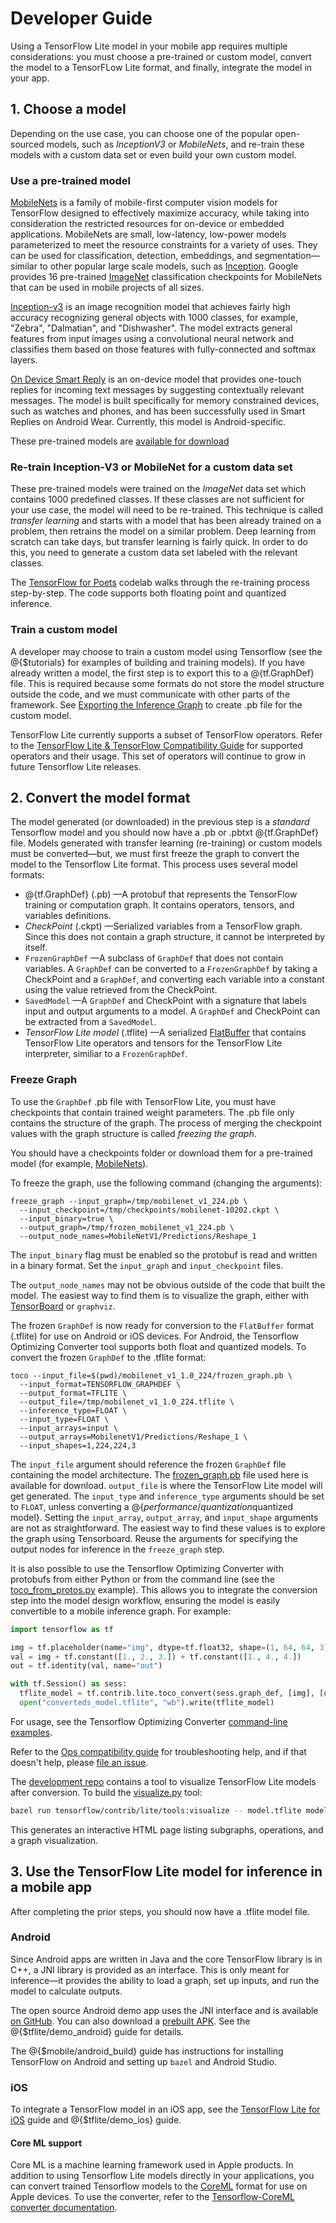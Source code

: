 # Developer Guide

Using a TensorFlow Lite model in your mobile app requires multiple
considerations: you must choose a pre-trained or custom model, convert the model
to a TensorFLow Lite format, and finally, integrate the model in your app.

## 1. Choose a model

Depending on the use case, you can choose one of the popular open-sourced models,
such as *InceptionV3* or *MobileNets*, and re-train these models with a custom
data set or even build your own custom model.

### Use a pre-trained model

[MobileNets](https://research.googleblog.com/2017/06/mobilenets-open-source-models-for.html)
is a family of mobile-first computer vision models for TensorFlow designed to
effectively maximize accuracy, while taking into consideration the restricted
resources for on-device or embedded applications. MobileNets are small,
low-latency, low-power models parameterized to meet the resource constraints for
a variety of uses. They can be used for classification, detection, embeddings, and
segmentation—similar to other popular large scale models, such as
[Inception](https://arxiv.org/pdf/1602.07261.pdf). Google provides 16 pre-trained
[ImageNet](http://www.image-net.org/challenges/LSVRC/) classification checkpoints
for MobileNets that can be used in mobile projects of all sizes.

[Inception-v3](https://arxiv.org/abs/1512.00567) is an image recognition model
that achieves fairly high accuracy recognizing general objects with 1000 classes,
for example, "Zebra", "Dalmatian", and "Dishwasher". The model extracts general
features from input images using a convolutional neural network and classifies
them based on those features with fully-connected and softmax layers.

[On Device Smart Reply](https://research.googleblog.com/2017/02/on-device-machine-intelligence.html)
is an on-device model that provides one-touch replies for incoming text messages
by suggesting contextually relevant messages. The model is built specifically for
memory constrained devices, such as watches and phones, and has been successfully
used in Smart Replies on Android Wear. Currently, this model is Android-specific.

These pre-trained models are [available for download](https://github.com/tensorflow/tensorflow/blob/master/tensorflow/contrib/lite/g3doc/models.md)

### Re-train Inception-V3 or MobileNet for a custom data set

These pre-trained models were trained on the *ImageNet* data set which contains
1000 predefined classes. If these classes are not sufficient for your use case,
the model will need to be re-trained. This technique is called
*transfer learning* and starts with a model that has been already trained on a
problem, then retrains the model on a similar problem. Deep learning from
scratch can take days, but transfer learning is fairly quick. In order to do
this, you need to generate a custom data set labeled with the relevant classes.

The [TensorFlow for Poets](https://codelabs.developers.google.com/codelabs/tensorflow-for-poets/)
codelab walks through the re-training process step-by-step. The code supports
both floating point and quantized inference.

### Train a custom model

A developer may choose to train a custom model using Tensorflow (see the
@{$tutorials} for examples of building and training models). If you have already
written a model, the first step is to export this to a @{tf.GraphDef} file. This
is required because some formats do not store the model structure outside the
code, and we must communicate with other parts of the framework. See
[Exporting the Inference Graph](https://github.com/tensorflow/models/blob/master/research/slim/README.md)
to create .pb file for the custom model.

TensorFlow Lite currently supports a subset of TensorFlow operators. Refer to the
[TensorFlow Lite & TensorFlow Compatibility Guide](https://github.com/tensorflow/tensorflow/tree/master/tensorflow/contrib/lite/g3doc/tf_ops_compatibility.md)
for supported operators and their usage. This set of operators will continue to
grow in future Tensorflow Lite releases.


## 2. Convert the model format

The model generated (or downloaded) in the previous step is a *standard*
Tensorflow model and you should now have a .pb or .pbtxt @{tf.GraphDef} file.
Models generated with transfer learning (re-training) or custom models must be
converted—but, we must first freeze the graph to convert the model to the
Tensorflow Lite format. This process uses several model formats:

* @{tf.GraphDef} (.pb) —A protobuf that represents the TensorFlow training or
  computation graph. It contains operators, tensors, and variables definitions.
* *CheckPoint* (.ckpt) —Serialized variables from a TensorFlow graph. Since this
  does not contain a graph structure, it cannot be interpreted by itself.
* `FrozenGraphDef` —A subclass of `GraphDef` that does not contain
  variables. A `GraphDef` can be converted to a `FrozenGraphDef` by taking a
  CheckPoint and a `GraphDef`, and converting each variable into a constant
  using the value retrieved from the CheckPoint.
* `SavedModel` —A `GraphDef` and CheckPoint with a signature that labels
  input and output arguments to a model. A `GraphDef` and CheckPoint can be
  extracted from a `SavedModel`.
* *TensorFlow Lite model* (.tflite) —A serialized
  [FlatBuffer](https://google.github.io/flatbuffers/) that contains TensorFlow
  Lite operators and tensors for the TensorFlow Lite interpreter, similiar to a
  `FrozenGraphDef`.

### Freeze Graph

To use the `GraphDef` .pb file with TensorFlow Lite, you must have checkpoints
that contain trained weight parameters. The .pb file only contains the structure
of the graph. The process of merging the checkpoint values with the graph
structure is called *freezing the graph*.

You should have a checkpoints folder or download them for a pre-trained model
(for example,
[MobileNets](https://github.com/tensorflow/models/blob/master/research/slim/nets/mobilenet_v1.md)).

To freeze the graph, use the following command (changing the arguments):

```
freeze_graph --input_graph=/tmp/mobilenet_v1_224.pb \
  --input_checkpoint=/tmp/checkpoints/mobilenet-10202.ckpt \
  --input_binary=true \
  --output_graph=/tmp/frozen_mobilenet_v1_224.pb \
  --output_node_names=MobileNetV1/Predictions/Reshape_1
```

The `input_binary` flag must be enabled so the protobuf is read and written in
a binary format. Set the `input_graph` and `input_checkpoint` files.

The `output_node_names` may not be obvious outside of the code that built the
model. The easiest way to find them is to visualize the graph, either with
[TensorBoard](https://codelabs.developers.google.com/codelabs/tensorflow-for-poets-2/#3)
or `graphviz`.

The frozen `GraphDef` is now ready for conversion to the `FlatBuffer` format
(.tflite) for use on Android or iOS devices. For Android, the Tensorflow
Optimizing Converter tool supports both float and quantized models. To convert
the frozen `GraphDef` to the .tflite format:

```
toco --input_file=$(pwd)/mobilenet_v1_1.0_224/frozen_graph.pb \
  --input_format=TENSORFLOW_GRAPHDEF \
  --output_format=TFLITE \
  --output_file=/tmp/mobilenet_v1_1.0_224.tflite \
  --inference_type=FLOAT \
  --input_type=FLOAT \
  --input_arrays=input \
  --output_arrays=MobilenetV1/Predictions/Reshape_1 \
  --input_shapes=1,224,224,3
```

The `input_file` argument should reference the frozen `GraphDef` file
containing the model architecture. The [frozen_graph.pb](https://storage.googleapis.com/download.tensorflow.org/models/mobilenet_v1_1.0_224_frozen.tgz)
file used here is available for download. `output_file` is where the TensorFlow
Lite model will get generated. The `input_type` and `inference_type`
arguments should be set to `FLOAT`, unless converting a
@{$performance/quantization$quantized model}. Setting the `input_array`,
`output_array`, and `input_shape` arguments are not as straightforward. The
easiest way to find these values is to explore the graph using Tensorboard. Reuse
the arguments for specifying the output nodes for inference in the
`freeze_graph` step.

It is also possible to use the Tensorflow Optimizing Converter with protobufs
from either Python or from the command line (see the 
[toco_from_protos.py](https://github.com/tensorflow/tensorflow/tree/master/tensorflow/contrib/lite/toco/python/toco_from_protos.py)
example). This allows you to integrate the conversion step into the model design
workflow, ensuring the model is easily convertible to a mobile inference graph.
For example:

```python
import tensorflow as tf

img = tf.placeholder(name="img", dtype=tf.float32, shape=(1, 64, 64, 3))
val = img + tf.constant([1., 2., 3.]) + tf.constant([1., 4., 4.])
out = tf.identity(val, name="out")

with tf.Session() as sess:
  tflite_model = tf.contrib.lite.toco_convert(sess.graph_def, [img], [out])
  open("converteds_model.tflite", "wb").write(tflite_model)
```

For usage, see the Tensorflow Optimizing Converter
[command-line examples](https://github.com/tensorflow/tensorflow/tree/master/tensorflow/contrib/lite/toco/g3doc/cmdline_examples.md).

Refer to the
[Ops compatibility guide](https://github.com/tensorflow/tensorflow/tree/master/tensorflow/contrib/lite/g3doc/tf_ops_compatibility.md)
for troubleshooting help, and if that doesn't help, please
[file an issue](https://github.com/tensorflow/tensorflow/issues).

The [development repo](https://github.com/tensorflow/tensorflow) contains a tool
to visualize TensorFlow Lite models after conversion. To build the
[visualize.py](https://github.com/tensorflow/tensorflow/blob/master/tensorflow/contrib/lite/tools/visualize.py)
tool:

```sh
bazel run tensorflow/contrib/lite/tools:visualize -- model.tflite model_viz.html
```

This generates an interactive HTML page listing subgraphs, operations, and a
graph visualization.


## 3. Use the TensorFlow Lite model for inference in a mobile app

After completing the prior steps, you should now have a .tflite model file.

### Android

Since Android apps are written in Java and the core TensorFlow library is in C++,
a JNI library is provided as an interface. This is only meant for inference—it
provides the ability to load a graph, set up inputs, and run the model to
calculate outputs.

The open source Android demo app uses the JNI interface and is available
[on GitHub](https://github.com/tensorflow/tensorflow/tree/master/tensorflow/contrib/lite/java/demo/app).
You can also download a
[prebuilt APK](http://download.tensorflow.org/deps/tflite/TfLiteCameraDemo.apk).
See the @{$tflite/demo_android} guide for details.

The @{$mobile/android_build} guide has instructions for installing TensorFlow on
Android and setting up `bazel` and Android Studio.

### iOS

To integrate a TensorFlow model in an iOS app, see the
[TensorFlow Lite for iOS](https://github.com/tensorflow/tensorflow/tree/master/tensorflow/contrib/lite/g3doc/ios.md)
guide and @{$tflite/demo_ios} guide.

#### Core ML support

Core ML is a machine learning framework used in Apple products. In addition to
using Tensorflow Lite models directly in your applications, you can convert
trained Tensorflow models to the
[CoreML](https://developer.apple.com/machine-learning/) format for use on Apple
devices. To use the converter, refer to the
[Tensorflow-CoreML converter documentation](https://github.com/tf-coreml/tf-coreml).
